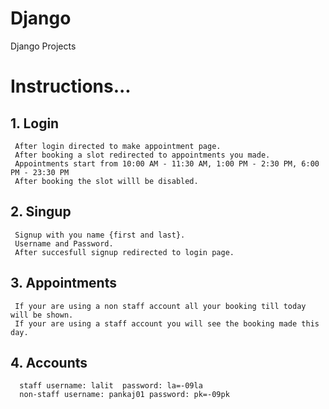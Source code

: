 # Django
Django Projects


# Instructions...
## 1. Login
     After login directed to make appointment page.
     After booking a slot redirected to appointments you made.
     Appointments start from 10:00 AM - 11:30 AM, 1:00 PM - 2:30 PM, 6:00 PM - 23:30 PM
     After booking the slot willl be disabled.

## 2. Singup
     Signup with you name {first and last}.
     Username and Password.
     After succesfull signup redirected to login page.
  
## 3. Appointments
     If your are using a non staff account all your booking till today will be shown. 
     If your are using a staff account you will see the booking made this day.

## 4. Accounts
      staff username: lalit  password: la=-09la
      non-staff username: pankaj01 password: pk=-09pk
